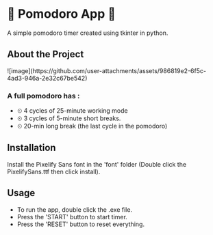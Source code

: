 <h1>🍅 Pomodoro App 🍅</h1>
<p> A simple pomodoro timer created using tkinter in python.</p>

<h2> About the Project </h2>
![image](https://github.com/user-attachments/assets/986819e2-6f5c-4ad3-946a-2e32c67be542)


<h3> A full pomodoro has :</h3>
<ul>
  <li>⏲ 4 cycles of 25-minute working mode</li>
  <li>⏲ 3 cycles of 5-minute short breaks.</li>
  <li>⏲ 20-min long break (the last cycle in the pomodoro)</li>
</ul>


<h2> Installation </h2>
Install the Pixelify Sans font in the 'font' folder (Double click the PixelifySans.ttf then click install).

<h2>Usage</h2>
<ul>
  <li>To run the app, double click the .exe file.</li>
  <li>Press the 'START' button to start timer.</li>
  <li>Press the 'RESET' button to reset everything.</li>
</ul>




